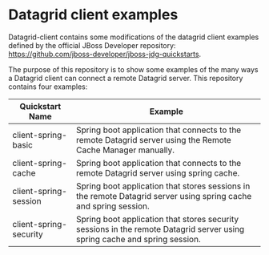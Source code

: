 # Datagrid client examples

Datagrid-client contains some modifications of the datagrid client examples defined by the official JBoss Developer repository: https://github.com/jboss-developer/jboss-jdg-quickstarts.

The purpose of this repository is to show some examples of the many ways a Datagrid client can connect a remote Datagrid server. This repository contains four examples:

| Quickstart Name        |                                                           Example                                                          |
|------------------------|--------------------------------------------------------------------------------------------------------------------------|
| client-spring-basic    | Spring boot application that connects to the remote Datagrid server using the Remote Cache Manager manually.               |
| client-spring-cache    | Spring boot application that connects to the remote Datagrid server using spring cache.                                    |
| client-spring-session  | Spring boot application that stores sessions in the remote Datagrid server using  spring cache and spring session.         |
| client-spring-security | Spring boot application that stores security sessions in the remote Datagrid server using spring cache and spring session. |


